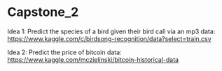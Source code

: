 # Capstone_2
Idea 1: 
Predict the species of a bird given their bird call via an mp3
data:  https://www.kaggle.com/c/birdsong-recognition/data?select=train.csv


Idea 2:
Predict the price of bitcoin
data:  https://www.kaggle.com/mczielinski/bitcoin-historical-data
